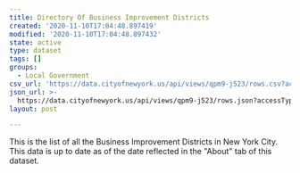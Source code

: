 ```yaml
---
title: Directory Of Business Improvement Districts
created: '2020-11-10T17:04:48.897419'
modified: '2020-11-10T17:04:48.897432'
state: active
type: dataset
tags: []
groups:
  - Local Government
csv_url: 'https://data.cityofnewyork.us/api/views/qpm9-j523/rows.csv?accessType=DOWNLOAD'
json_url: >-
  https://data.cityofnewyork.us/api/views/qpm9-j523/rows.json?accessType=DOWNLOAD
layout: post

---
```

This is the list of all the Business Improvement Districts in New York City. This data is up to date as of the date reflected in the "About" tab of this dataset.
